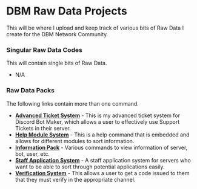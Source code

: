 # DBM Raw Data Projects
This will be where I upload and keep track of various bits of Raw Data I create for the DBM Network Community.    

### Singular Raw Data Codes
This will contain single bits of Raw Data.

* N/A
    
### Raw Data Packs
The following links contain more than one command.

* **[Advanced Ticket System](https://github.com/zachdoug24/DBM-Raw-Data/tree/master/Advanced%20Ticket%20System)** - This is my advanced ticket system for Discord Bot Maker, which allows a user to effectively use Support Tickets in their server.
* **[Help Module System](https://github.com/zachdoug24/DBM-Raw-Data/tree/master/Help%20Module%20System)** - This is a help command that is embedded and allows for different modules to sort information.
* **[Information Pack](https://github.com/zachdoug24/DBM-Raw-Data/tree/master/Information%20Pack)** - Various commands to view information of server, bot, user, etc.
* **[Staff Application System](https://github.com/zachdoug24/DBM-Raw-Data/tree/master/Staff%20Application%20System)** - A staff application system for servers who want to be able to sort through potential applications easily.
* **[Verification System](https://github.com/zachdoug24/DBM-Raw-Data/tree/master/Verification%20System)** - This allows a user to get a code issued to them that they must verify in the appropriate channel.
